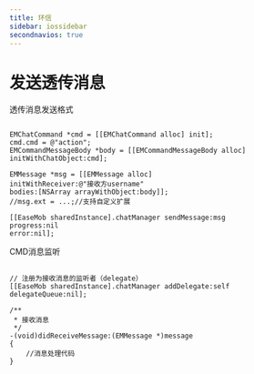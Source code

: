 ```yaml
---
title: 环信
sidebar: iossidebar
secondnavios: true
---
```


# 发送透传消息


透传消息发送格式

<pre class="hll"><code class="language-objective_c">
EMChatCommand *cmd = [[EMChatCommand alloc] init];
cmd.cmd = @"action";
EMCommandMessageBody *body = [[EMCommandMessageBody alloc] initWithChatObject:cmd];

EMMessage *msg = [[EMMessage alloc]
initWithReceiver:@"接收方username"
bodies:[NSArray arrayWithObject:body]];
//msg.ext = ...;//支持自定义扩展

[[EaseMob sharedInstance].chatManager sendMessage:msg
progress:nil
error:nil];
</code></pre>

CMD消息监听

<pre class="hll"><code class="language-java">
// 注册为接收消息的监听者（delegate）
[[EaseMob sharedInstance].chatManager addDelegate:self delegateQueue:nil];
	
/**
 * 接收消息
 */
-(void)didReceiveMessage:(EMMessage *)message
{
    //消息处理代码
}
	
</code></pre>


